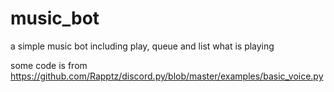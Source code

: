 # music_bot

a simple music bot including play, queue and list what is playing

some code is from https://github.com/Rapptz/discord.py/blob/master/examples/basic_voice.py
